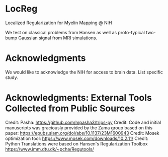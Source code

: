 # LocReg
Localized Regularization for Myelin Mapping @ NIH

We test on classical problems from Hansen as well as proto-typical two-bump Gaussian signal from MRI simulations.

# Acknowledgments
We would like to acknowledge the NIH for access to brain data. List specific study.

# Acknowledgments: External Tools Collected from Public Sources
Credit: Pasha: https://github.com/mpasha3/trips-py
Credit: Code and initial manuscripts was graciously provided by the Zama group based on this paper: https://epubs.siam.org/doi/abs/10.1137/23M1600943 
Credit: Mosek optimization tool: https://www.mosek.com/downloads/10.2.11/
Credit: Python Translations were based on Hansen's Regularization Toolbox https://www.imm.dtu.dk/~pcha/Regutools/